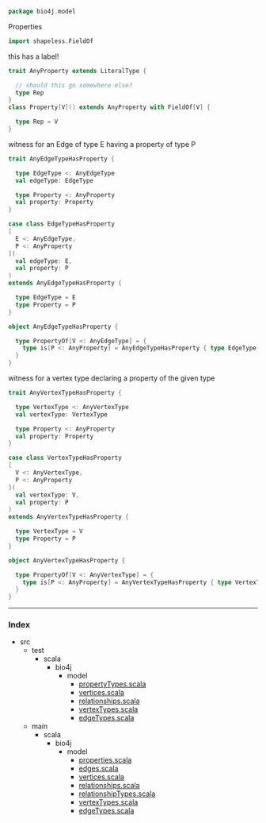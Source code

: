 
```scala
package bio4j.model
```

Properties

```scala
import shapeless.FieldOf
```

this has a label!

```scala
trait AnyProperty extends LiteralType {

  // should this go somewhere else?
  type Rep
}
class Property[V]() extends AnyProperty with FieldOf[V] {

  type Rep = V
}
```

witness for an Edge of type E having a property of type P

```scala
trait AnyEdgeTypeHasProperty {

  type EdgeType <: AnyEdgeType
  val edgeType: EdgeType

  type Property <: AnyProperty
  val property: Property
}

case class EdgeTypeHasProperty 
[
  E <: AnyEdgeType,
  P <: AnyProperty
](
  val edgeType: E,
  val property: P
) 
extends AnyEdgeTypeHasProperty {

  type EdgeType = E
  type Property = P
}

object AnyEdgeTypeHasProperty {

  type PropertyOf[V <: AnyEdgeType] = { 
    type is[P <: AnyProperty] = AnyEdgeTypeHasProperty { type EdgeType = V; type Property = P }
  }
}
```

witness for a vertex type declaring a property of the given type

```scala
trait AnyVertexTypeHasProperty {

  type VertexType <: AnyVertexType
  val vertexType: VertexType

  type Property <: AnyProperty
  val property: Property
}

case class VertexTypeHasProperty 
[
  V <: AnyVertexType,
  P <: AnyProperty
](
  val vertexType: V,
  val property: P
) 
extends AnyVertexTypeHasProperty {

  type VertexType = V
  type Property = P
}

object AnyVertexTypeHasProperty {

  type PropertyOf[V <: AnyVertexType] = { 
    type is[P <: AnyProperty] = AnyVertexTypeHasProperty { type VertexType = V; type Property = P }
  }
}
```


------

### Index

+ src
  + test
    + scala
      + bio4j
        + model
          + [propertyTypes.scala][test/scala/bio4j/model/propertyTypes.scala]
          + [vertices.scala][test/scala/bio4j/model/vertices.scala]
          + [relationships.scala][test/scala/bio4j/model/relationships.scala]
          + [vertexTypes.scala][test/scala/bio4j/model/vertexTypes.scala]
          + [edgeTypes.scala][test/scala/bio4j/model/edgeTypes.scala]
  + main
    + scala
      + bio4j
        + model
          + [properties.scala][main/scala/bio4j/model/properties.scala]
          + [edges.scala][main/scala/bio4j/model/edges.scala]
          + [vertices.scala][main/scala/bio4j/model/vertices.scala]
          + [relationships.scala][main/scala/bio4j/model/relationships.scala]
          + [relationshipTypes.scala][main/scala/bio4j/model/relationshipTypes.scala]
          + [vertexTypes.scala][main/scala/bio4j/model/vertexTypes.scala]
          + [edgeTypes.scala][main/scala/bio4j/model/edgeTypes.scala]

[test/scala/bio4j/model/propertyTypes.scala]: ../../../../test/scala/bio4j/model/propertyTypes.scala.md
[test/scala/bio4j/model/vertices.scala]: ../../../../test/scala/bio4j/model/vertices.scala.md
[test/scala/bio4j/model/relationships.scala]: ../../../../test/scala/bio4j/model/relationships.scala.md
[test/scala/bio4j/model/vertexTypes.scala]: ../../../../test/scala/bio4j/model/vertexTypes.scala.md
[test/scala/bio4j/model/edgeTypes.scala]: ../../../../test/scala/bio4j/model/edgeTypes.scala.md
[main/scala/bio4j/model/properties.scala]: properties.scala.md
[main/scala/bio4j/model/edges.scala]: edges.scala.md
[main/scala/bio4j/model/vertices.scala]: vertices.scala.md
[main/scala/bio4j/model/relationships.scala]: relationships.scala.md
[main/scala/bio4j/model/relationshipTypes.scala]: relationshipTypes.scala.md
[main/scala/bio4j/model/vertexTypes.scala]: vertexTypes.scala.md
[main/scala/bio4j/model/edgeTypes.scala]: edgeTypes.scala.md